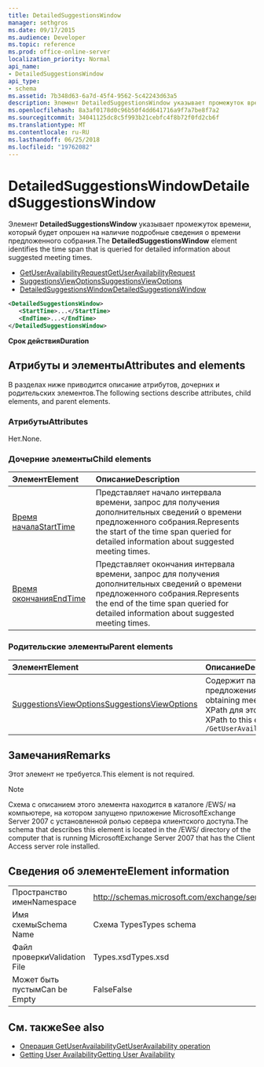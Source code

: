 ```yaml
---
title: DetailedSuggestionsWindow
manager: sethgros
ms.date: 09/17/2015
ms.audience: Developer
ms.topic: reference
ms.prod: office-online-server
localization_priority: Normal
api_name:
- DetailedSuggestionsWindow
api_type:
- schema
ms.assetid: 7b348d63-6a7d-45f4-9562-5c42243d63a5
description: Элемент DetailedSuggestionsWindow указывает промежуток времени, который будет опрошен на наличие подробные сведения о времени предложенного собрания.
ms.openlocfilehash: 8a3af0178d0c96b50f4dd641716a9f7a7be8f7a2
ms.sourcegitcommit: 34041125dc8c5f993b21cebfc4f8b72f0fd2cb6f
ms.translationtype: MT
ms.contentlocale: ru-RU
ms.lasthandoff: 06/25/2018
ms.locfileid: "19762082"
---
```

# <a name="detailedsuggestionswindow"></a><span data-ttu-id="57d0f-103">DetailedSuggestionsWindow</span><span class="sxs-lookup"><span data-stu-id="57d0f-103">DetailedSuggestionsWindow</span></span>

<span data-ttu-id="57d0f-104">Элемент **DetailedSuggestionsWindow** указывает промежуток времени, который будет опрошен на наличие подробные сведения о времени предложенного собрания.</span><span class="sxs-lookup"><span data-stu-id="57d0f-104">The **DetailedSuggestionsWindow** element identifies the time span that is queried for detailed information about suggested meeting times.</span></span> 
  
- [<span data-ttu-id="57d0f-105">GetUserAvailabilityRequest</span><span class="sxs-lookup"><span data-stu-id="57d0f-105">GetUserAvailabilityRequest</span></span>](getuseravailabilityrequest.md) 
- [<span data-ttu-id="57d0f-106">SuggestionsViewOptions</span><span class="sxs-lookup"><span data-stu-id="57d0f-106">SuggestionsViewOptions</span></span>](suggestionsviewoptions.md) 
- [<span data-ttu-id="57d0f-107">DetailedSuggestionsWindow</span><span class="sxs-lookup"><span data-stu-id="57d0f-107">DetailedSuggestionsWindow</span></span>](detailedsuggestionswindow.md)
  
```xml
<DetailedSuggestionsWindow>
   <StartTime>...</StartTime>
   <EndTime>...</EndTime>
</DetailedSuggestionsWindow>
```

 <span data-ttu-id="57d0f-108">**Срок действия**</span><span class="sxs-lookup"><span data-stu-id="57d0f-108">**Duration**</span></span>
## <a name="attributes-and-elements"></a><span data-ttu-id="57d0f-109">Атрибуты и элементы</span><span class="sxs-lookup"><span data-stu-id="57d0f-109">Attributes and elements</span></span>

<span data-ttu-id="57d0f-110">В разделах ниже приводится описание атрибутов, дочерних и родительских элементов.</span><span class="sxs-lookup"><span data-stu-id="57d0f-110">The following sections describe attributes, child elements, and parent elements.</span></span>
  
### <a name="attributes"></a><span data-ttu-id="57d0f-111">Атрибуты</span><span class="sxs-lookup"><span data-stu-id="57d0f-111">Attributes</span></span>

<span data-ttu-id="57d0f-112">Нет.</span><span class="sxs-lookup"><span data-stu-id="57d0f-112">None.</span></span>
  
### <a name="child-elements"></a><span data-ttu-id="57d0f-113">Дочерние элементы</span><span class="sxs-lookup"><span data-stu-id="57d0f-113">Child elements</span></span>

|<span data-ttu-id="57d0f-114">**Элемент**</span><span class="sxs-lookup"><span data-stu-id="57d0f-114">**Element**</span></span>|<span data-ttu-id="57d0f-115">**Описание**</span><span class="sxs-lookup"><span data-stu-id="57d0f-115">**Description**</span></span>|
|:-----|:-----|
|[<span data-ttu-id="57d0f-116">Время начала</span><span class="sxs-lookup"><span data-stu-id="57d0f-116">StartTime</span></span>](starttime.md) <br/> |<span data-ttu-id="57d0f-117">Представляет начало интервала времени, запрос для получения дополнительных сведений о времени предложенного собрания.</span><span class="sxs-lookup"><span data-stu-id="57d0f-117">Represents the start of the time span queried for detailed information about suggested meeting times.</span></span>  <br/> |
|[<span data-ttu-id="57d0f-118">Время окончания</span><span class="sxs-lookup"><span data-stu-id="57d0f-118">EndTime</span></span>](endtime.md) <br/> |<span data-ttu-id="57d0f-119">Представляет окончания интервала времени, запрос для получения дополнительных сведений о времени предложенного собрания.</span><span class="sxs-lookup"><span data-stu-id="57d0f-119">Represents the end of the time span queried for detailed information about suggested meeting times.</span></span>  <br/> |
   
### <a name="parent-elements"></a><span data-ttu-id="57d0f-120">Родительские элементы</span><span class="sxs-lookup"><span data-stu-id="57d0f-120">Parent elements</span></span>

|<span data-ttu-id="57d0f-121">**Элемент**</span><span class="sxs-lookup"><span data-stu-id="57d0f-121">**Element**</span></span>|<span data-ttu-id="57d0f-122">**Описание**</span><span class="sxs-lookup"><span data-stu-id="57d0f-122">**Description**</span></span>|
|:-----|:-----|
|[<span data-ttu-id="57d0f-123">SuggestionsViewOptions</span><span class="sxs-lookup"><span data-stu-id="57d0f-123">SuggestionsViewOptions</span></span>](suggestionsviewoptions.md) <br/> |<span data-ttu-id="57d0f-124">Содержит параметры для получения сведения о предложения о собрании.</span><span class="sxs-lookup"><span data-stu-id="57d0f-124">Contains the options for obtaining meeting suggestion information.</span></span>  <br/> <span data-ttu-id="57d0f-125">XPath для этого элемента:</span><span class="sxs-lookup"><span data-stu-id="57d0f-125">The following is the XPath to this element:</span></span>  <br/>  `/GetUserAvailabilityRequest/SuggestionViewOptions` <br/> |
   
## <a name="remarks"></a><span data-ttu-id="57d0f-126">Замечания</span><span class="sxs-lookup"><span data-stu-id="57d0f-126">Remarks</span></span>

<span data-ttu-id="57d0f-127">Этот элемент не требуется.</span><span class="sxs-lookup"><span data-stu-id="57d0f-127">This element is not required.</span></span>
  
> [!NOTE]
> <span data-ttu-id="57d0f-128">Схема с описанием этого элемента находится в каталоге /EWS/ на компьютере, на котором запущено приложение MicrosoftExchange Server 2007 с установленной ролью сервера клиентского доступа.</span><span class="sxs-lookup"><span data-stu-id="57d0f-128">The schema that describes this element is located in the /EWS/ directory of the computer that is running MicrosoftExchange Server 2007 that has the Client Access server role installed.</span></span> 
  
## <a name="element-information"></a><span data-ttu-id="57d0f-129">Сведения об элементе</span><span class="sxs-lookup"><span data-stu-id="57d0f-129">Element information</span></span>

|||
|:-----|:-----|
|<span data-ttu-id="57d0f-130">Пространство имен</span><span class="sxs-lookup"><span data-stu-id="57d0f-130">Namespace</span></span>  <br/> |http://schemas.microsoft.com/exchange/services/2006/types  <br/> |
|<span data-ttu-id="57d0f-131">Имя схемы</span><span class="sxs-lookup"><span data-stu-id="57d0f-131">Schema Name</span></span>  <br/> |<span data-ttu-id="57d0f-132">Схема Types</span><span class="sxs-lookup"><span data-stu-id="57d0f-132">Types schema</span></span>  <br/> |
|<span data-ttu-id="57d0f-133">Файл проверки</span><span class="sxs-lookup"><span data-stu-id="57d0f-133">Validation File</span></span>  <br/> |<span data-ttu-id="57d0f-134">Types.xsd</span><span class="sxs-lookup"><span data-stu-id="57d0f-134">Types.xsd</span></span>  <br/> |
|<span data-ttu-id="57d0f-135">Может быть пустым</span><span class="sxs-lookup"><span data-stu-id="57d0f-135">Can be Empty</span></span>  <br/> |<span data-ttu-id="57d0f-136">False</span><span class="sxs-lookup"><span data-stu-id="57d0f-136">False</span></span>  <br/> |
   
## <a name="see-also"></a><span data-ttu-id="57d0f-137">См. также</span><span class="sxs-lookup"><span data-stu-id="57d0f-137">See also</span></span>

- [<span data-ttu-id="57d0f-138">Операция GetUserAvailability</span><span class="sxs-lookup"><span data-stu-id="57d0f-138">GetUserAvailability operation</span></span>](getuseravailability-operation.md)
- [<span data-ttu-id="57d0f-139">Getting User Availability</span><span class="sxs-lookup"><span data-stu-id="57d0f-139">Getting User Availability</span></span>](http://msdn.microsoft.com/library/d4133fcb-9b0f-4e6b-aadf-a389da83516a%28Office.15%29.aspx)

